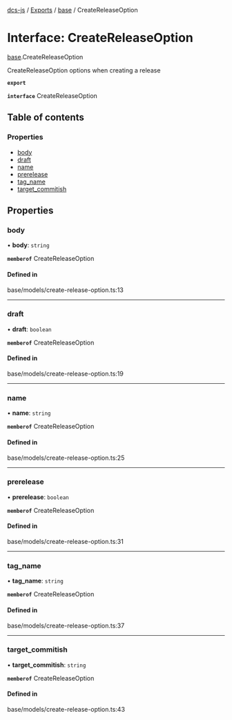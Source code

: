 [dcs-js](../README.md) / [Exports](../modules.md) / [base](../modules/base.md) / CreateReleaseOption

# Interface: CreateReleaseOption

[base](../modules/base.md).CreateReleaseOption

CreateReleaseOption options when creating a release

**`export`**

**`interface`** CreateReleaseOption

## Table of contents

### Properties

- [body](base.CreateReleaseOption.md#body)
- [draft](base.CreateReleaseOption.md#draft)
- [name](base.CreateReleaseOption.md#name)
- [prerelease](base.CreateReleaseOption.md#prerelease)
- [tag\_name](base.CreateReleaseOption.md#tag_name)
- [target\_commitish](base.CreateReleaseOption.md#target_commitish)

## Properties

### <a id="body" name="body"></a> body

• **body**: `string`

**`memberof`** CreateReleaseOption

#### Defined in

base/models/create-release-option.ts:13

___

### <a id="draft" name="draft"></a> draft

• **draft**: `boolean`

**`memberof`** CreateReleaseOption

#### Defined in

base/models/create-release-option.ts:19

___

### <a id="name" name="name"></a> name

• **name**: `string`

**`memberof`** CreateReleaseOption

#### Defined in

base/models/create-release-option.ts:25

___

### <a id="prerelease" name="prerelease"></a> prerelease

• **prerelease**: `boolean`

**`memberof`** CreateReleaseOption

#### Defined in

base/models/create-release-option.ts:31

___

### <a id="tag_name" name="tag_name"></a> tag\_name

• **tag\_name**: `string`

**`memberof`** CreateReleaseOption

#### Defined in

base/models/create-release-option.ts:37

___

### <a id="target_commitish" name="target_commitish"></a> target\_commitish

• **target\_commitish**: `string`

**`memberof`** CreateReleaseOption

#### Defined in

base/models/create-release-option.ts:43
